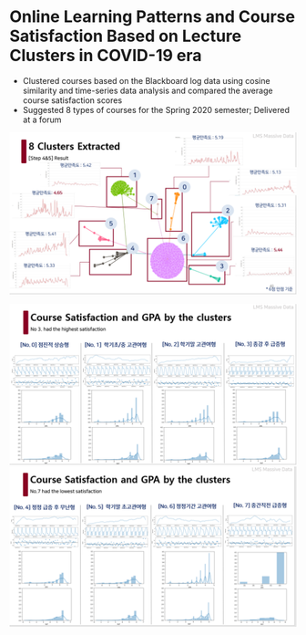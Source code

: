 # Online Learning Patterns and Course Satisfaction Based on Lecture Clusters in COVID-19 era
* Clustered courses based on the Blackboard log data using cosine similarity and time-series data analysis and compared the average course satisfaction scores
* Suggested 8 types of courses for the Spring 2020 semester; Delivered at a forum

![result](./img/clusters.png)

![result_1](./img/course_sat_1.PNG)
![result_2](./img/course_sat_2.png)

